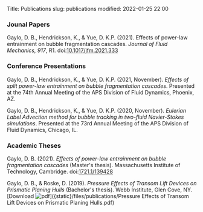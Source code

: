 Title: Publications
slug: publications
modified: 2022-01-25 22:00


### Jounal Papers

Gaylo, D. B., Hendrickson, K., & Yue, D. K.P. (2021). Effects of power-law entrainment on bubble fragmentation cascades. *Journal of Fluid Mechanics, 917*, R1. doi:[10.1017/jfm.2021.333](https://doi.org/10.1017/jfm.2021.333)

### Conference Presentations

Gaylo, D. B., Hendrickson, K., & Yue, D. K.P. (2021, November). *Effects of split power-law entrainment on bubble fragmentation cascades*. Presented at the 74th Annual Meeting of the APS Division of Fluid Dynamics, Phoenix, AZ.

Gaylo, D. B., Hendrickson, K., & Yue, D. K.P. (2020, November). *Eulerian Label Advection method for bubble tracking in two-fluid Navier-Stokes simulations*. Presented at the 73rd Annual Meeting of the APS Division of Fluid Dynamics, Chicago, IL.

### Academic Theses

Gaylo, D. B. (2021). *Effects of power-law entrainment on bubble fragmentation cascades* (Master's thesis). Massachusetts Institute of Technology, Cambridge. doi:[1721.1/139428](https://hdl.handle.net/1721.1/139438)

Gaylo, D. B., & Roske, D. (2019). *Pressure Effects of Transom Lift Devices on Prismatic Planing Hulls* (Bachelor's thesis). Webb Institute, Glen Cove, NY. [Download ![pdf]({static}/icons/file-earmark-pdf.svg)]({static}/files/publications/Pressure Effects of Transom Lift Devices on Prismatic Planing Hulls.pdf)